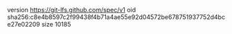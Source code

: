 version https://git-lfs.github.com/spec/v1
oid sha256:c8e4b8597c2f99438f4b71a4ae55e92d04572be678751937752d4bce27e02209
size 10185
